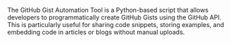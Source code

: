 The GitHub Gist Automation Tool is a Python-based script that allows developers to programmatically create GitHub Gists using the GitHub API. This is particularly useful for sharing code snippets, storing examples, and embedding code in articles or blogs without manual uploads.

